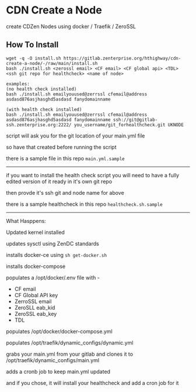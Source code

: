 # CDN Create a Node

create  CDZen Nodes using docker / Traefik / ZeroSSL


## How To Install

```
wget -q -O install.sh https://gitlab.zenterprise.org/hthighway/cdn-create-a-node/-/raw/main/install.sh
bash ./install.sh <zerossl email> <CF email> <CF global api> <TDL> <ssh git repo for healthcheck> <name of node>

examples:  
(no health check installed)
bash ./install.sh emailyouused@zerrssl cfemail@address asdasd876asjhasghd5asdasd fanydomainname 

(with health check installed)
bash ./install.sh emailyouused@zerrssl cfemail@address asdasd876asjhasghd5asdasd fanydomainname ssh://git@gitlab-ssh.zenterprise.org:2222/ you_username/git_forhealthcheck.git UKNODE
```

script will ask you for the git location of your main.yml file

so have that created before running the script

there is a sample file in this repo `main.yml.sample`

------------------------------------------------------------

if you want to install the health check script you will need to have a fully edited version of it ready in it's own git repo

then provde it's ssh git and node name for <ssh git repo for healthcheck> <name of node> above

there is a sample healthcheck in this repo `healthcheck.sh.sample`

------------------------------------------------------------
What Hasppens:

Updated kernel installed

updates sysctl using ZenDC standards

installs docker-ce using `sh get-docker.sh`

installs docker-compose

populates a /opt/docker/.env file with - 
-    CF email
-    CF Global API key
-    ZerroSSL email
-    ZeroSLL eab_kid
-    ZeroSSL eab_key
-    TDL

populates /opt/docker/docker-compose.yml

populates /opt/traefik/dynamic_configs/dynamic.yml

grabs your main.yml from your gitlab and clones it to /opt/traefik/dynamic_configs/main.yml

adds a cronb job to keep main.yml updated

and if you chose, it will install your healthcheck and add a cron job for it
